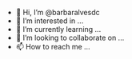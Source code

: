 - 👋 Hi, I’m @barbaralvesdc
- 👀 I’m interested in ...
- 🌱 I’m currently learning ...
- 💞️ I’m looking to collaborate on ...
- 📫 How to reach me ...

<!---
barbaralvesdc/barbaralvesdc is a ✨ special ✨ repository because its `README.md` (this file) appears on your GitHub profile.
You can click the Preview link to take a look at your changes.
I want to learn to use the platform
